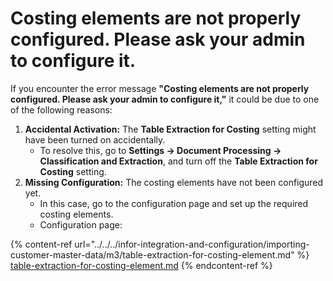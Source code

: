 # Costing elements are not properly configured. Please ask your admin to configure it.

If you encounter the error message **"Costing elements are not properly configured. Please ask your admin to configure it,"** it could be due to one of the following reasons:

1. **Accidental Activation:** The **Table Extraction for Costing** setting might have been turned on accidentally.
   * To resolve this, go to **Settings → Document Processing → Classification and Extraction**, and turn off the **Table Extraction for Costing** setting.
2. **Missing Configuration:** The costing elements have not been configured yet.
   * In this case, go to the configuration page and set up the required costing elements.
   * Configuration page:

{% content-ref url="../../../infor-integration-and-configuration/importing-customer-master-data/m3/table-extraction-for-costing-element.md" %}
[table-extraction-for-costing-element.md](../../../infor-integration-and-configuration/importing-customer-master-data/m3/table-extraction-for-costing-element.md)
{% endcontent-ref %}
